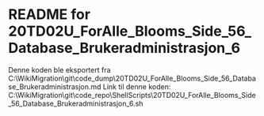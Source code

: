 # README for 20TD02U_ForAlle_Blooms_Side_56_Database_Brukeradministrasjon_6
Denne koden ble eksportert fra C:\WikiMigration\git\code_dump\20TD02U_ForAlle_Blooms_Side_56_Database_Brukeradministrasjon.md
Link til denne koden: C:\WikiMigration\git\code_repo\ShellScripts\20TD02U_ForAlle_Blooms_Side_56_Database_Brukeradministrasjon_6.sh
